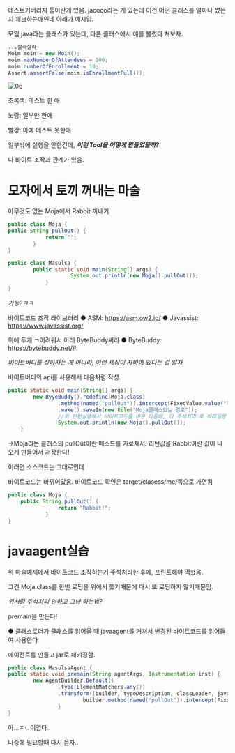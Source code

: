테스트커버리지 툴이란게 있음. jacoco라는 게 있는데 이건 어떤 클래스를 얼마나 썼는지 체크하는애인데 아래가 예시임.

모임.java라는 클래스가 있는데,  다른 클래스에서 얘를 불렀다 쳐보자.

```java
...샬라샬라
Moim moin = new Moin();
moim.maxNumberOfAttendees = 100;
moim.numberOfEnrollment = 10;
Assert.assertFalse(moim.isEnrollmentFull());
```

![06](https://user-images.githubusercontent.com/78577071/125331155-929dc980-e382-11eb-8a99-7319d3f695b3.png)

초록색: 테스트 한 애

노랑: 일부만 한애

빨강: 아예 테스트 못한애

일부밖에 실행을 안한건데, ***이런 Tool을 어떻게 만들었을까?***

다 바이트 조작과 관계가 있음.

# 모자에서 토끼 꺼내는 마술

아무것도 없는 Moja에서 Rabbit 꺼내기

```java
public class Moja {
public String pullOut() {
			return "";
		}
}
```

```java
public class Masulsa {
		public static void main(String[] args) {
					System.out.println(new Moja().pullOut());
			}
}
```

*가능?ㅋㅋ*

바이트코드 조작 라이브러리
● ASM: https://asm.ow2.io/
● Javassist: https://www.javassist.org/

위에 두개 ㄱ어려워서 아래 ByteBuddy써라
● ByteBuddy: https://bytebuddy.net/#

*바이트버디를 잘하자는 게 아니라, 이런 세상이 자바에 있다는 걸 알자.*

바이트버디의 api를 사용해서 다음처럼 작성.

```java
public static void main(String[] args) {
        new ByyeBuddy().redefine(Moja.class)
                .method(named("pullOut")).intercept(FixedValue.value("Rabbit!!"))
                .make().saveIn(new File("Moja클래스있는 경로"));
				//위 한번실행해서 바이트코드를 바꾼 다음에, 다 주석처리 후 아래실행
				System.out.println(new Moja().pullOut());
    }
```

→Moja라는 클래스의 pullOut이란 메소드를 가로채서! 리턴값을 Rabbit이란 값이 나오게 만들어서 저장한다!

이러면 소스코드는 그대로인데

바이트코드는 바뀌어있음. 바이트코드 확인은 target/clasess/me/쪽으로 가면됨

```java
public class Moja {
	public String pullOut() {
				return "Rabbit!";
			}
}
```

# javaagent실습

위 마술예제에서 바이트코드 조작하는거 주석처리한 후에, 프린트해야 먹혔음. 

그건 Moja.class를 한번 로딩을 위에서 했기때문에 다시 또 로딩하지 않기때문임.

*위처럼 주석처리 안하고 그냥 하는법?*

premain을 만든다!

● 클래스로더가 클래스를 읽어올 때 javaagent를 거쳐서 변경된 바이트코드를 읽어들여
사용한다

에이전트를 만들고 jar로 패키징함.

```java
public class MasulsaAgent {
public static void premain(String agentArgs, Instrumentation inst) {
		new AgentBuilder.Default()
				.type(ElementMatchers.any())
				.transform((builder, typeDescription, classLoader, javaModule) ->
						builder.method(named("pullOut")).intercept(FixedValue.value("Rabbit!"))).installOn(inst);
				}
}
```

아...ㅈㄴ어렵다..

나중에 필요할때 다시 듣자..
